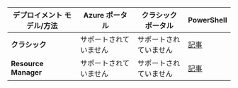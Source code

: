 | **デプロイメント モデル/方法** | **Azure ポータル** | **クラシック ポータル** | **PowerShell** |
| --- | --- | --- | --- |
| **クラシック** |サポートされていません |サポートされていません |[記事](../articles/vpn-gateway/vpn-gateway-about-forced-tunneling.md) |
| **Resource Manager** |サポートされていません |サポートされていません |[記事](../articles/vpn-gateway/vpn-gateway-forced-tunneling-rm.md) |


